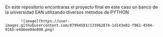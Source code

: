 En este repositorio encontraras el proyecto final en este caso un banco de la universidad EAN utilizando diversos metodos de PYTHON

           ![image](https://user-images.githubusercontent.com/87994593/133962874-1d143e02-f061-4504-9165-e446ee0de898.png)

